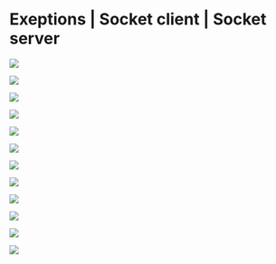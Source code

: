 # Exeptions \| Socket client \| Socket server

![](https://telegra.ph/file/eb2f30a58b1eba2f50f8d.png)

![](https://telegra.ph/file/217564ffa2bbafce6bb4d.png)

![](https://telegra.ph/file/86493e76a7f586dd66ab2.png)

![](https://telegra.ph/file/6c56ce579b367f01869eb.png)

![](https://telegra.ph/file/e0ec7f3d34b1dc38d7d7b.png)

![](https://telegra.ph/file/539bbb749e610a224c23f.png)

![](https://telegra.ph/file/a3636efd4a6301ddd7b44.png)

![](https://telegra.ph/file/21bf7752424adee83ca7d.png)

![](https://telegra.ph/file/9180366627ffebaafd459.png)

![](https://telegra.ph/file/5982edc7910d71c68ab8e.png)

![](https://telegra.ph/file/d2bd814ffcf3d33d0cff2.png)

![](https://telegra.ph/file/a9ba3b2459ad6909e6ba8.png)

